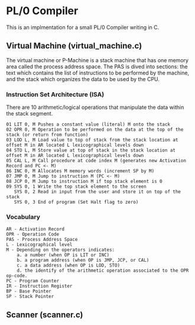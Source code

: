 # PL/0 Compiler
This is an implmentation for a small PL/0 Compiler writing in C.
## Virtual Machine (virtual_machine.c)
The virtual machine or P-Machine is a stack machine that has one memory area called the process address space. The PAS is dived into sections: the text which contains the list of instructions to be performed by the machine, and the stack which organizes the data to be used by the CPU. 
### Instruction Set Architecture (ISA)
There are 10 arithmetic/logical operations that manipulate the data within the stack segment.
```
01 LIT 0, M Pushes a constant value (literal) M onto the stack
02 OPR 0, M Operation to be performed on the data at the top of the stack (or return from function)
03 LOD L, M Load value to top of stack from the stack location at offset M in AR located L lexicographical levels down
04 STO L, M Store value at top of stack in the stack location at offset M in AR located L lexicographical levels down
05 CAL L, M Call procedure at code index M (generates new Activation Record and PC <- M)
06 INC 0, M Allocates M memory words (increment SP by M)
07 JMP 0, M Jump to instruction M (PC <- M)
08 JCP 0, M Jump to instruction M if top stack element is 0
09 SYS 0, 1 Write the top stack element to the screen
   SYS 0, 2 Read in input from the user and store it on top of the stack
   SYS 0, 3 End of program (Set Halt flag to zero)
```
### Vocabulary
```
AR - Activation Record
OPR - Operation Code
PAS - Process Address Space
L - Lexicographical level
M - Depending on the operators indicates:
    a. a number (when OP is LIT or INC)
    b. a program address (when OP is JMP, JCP, or CAL)
    c. a data address (when OP is LOD, STO)
    d. the identify of the arithmetic operation associated to the OPR op-code.
PC - Program Counter
IR - Instruction Register
BP - Base Pointer
SP - Stack Pointer
```
## Scanner (scanner.c)